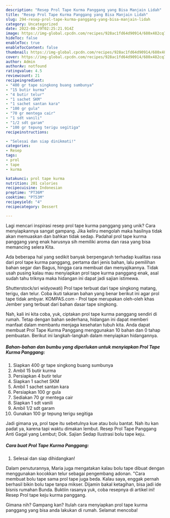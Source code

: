 ```yaml
---
description: "Resep Prol Tape Kurma Panggang yang Bisa Manjain Lidah"
title: "Resep Prol Tape Kurma Panggang yang Bisa Manjain Lidah"
slug: 294-resep-prol-tape-kurma-panggang-yang-bisa-manjain-lidah
category: Uncategorized
date: 2022-08-29T02:25:21.914Z
image: https://img-global.cpcdn.com/recipes/928ac1fd64d90914/680x482cq70/prol-tape-kurma-panggang-foto-resep-utama.jpg
hideToc: false
enableToc: true
enableTocContent: false
thumbnail: https://img-global.cpcdn.com/recipes/928ac1fd64d90914/680x482cq70/prol-tape-kurma-panggang-foto-resep-utama.jpg
cover: https://img-global.cpcdn.com/recipes/928ac1fd64d90914/680x482cq70/prol-tape-kurma-panggang-foto-resep-utama.jpg
author: Admin
authorAv: notfound
ratingvalue: 4.5
reviewcount: 21
recipeingredient:
- "400 gr tape singkong buang sumbunya"
- "15 butir kurma"
- "4 butir telur"
- "1 sachet SKM"
- "1 sachet santan kara"
- "100 gr gula"
- "70 gr mentega cair"
- "1 sdt vanili"
- "1/2 sdt garam"
- "100 gr tepung terigu segitiga"
recipeinstructions:

- "Selesai dan siap dinikmati!"
categories:
- Resep
tags:
- prol
- tape
- kurma

katakunci: prol tape kurma 
nutrition: 201 calories
recipecuisine: Indonesian
preptime: "PT36M"
cooktime: "PT53M"
recipeyield: "4"
recipecategory: Dessert

---
```





Lagi mencari inspirasi resep prol tape kurma panggang yang unik? Cara menyiapkannya sangat gampang. Jika keliru mengolah maka hasilnya tidak akan memuaskan dan bahkan tidak sedap. Padahal prol tape kurma panggang yang enak harusnya sih memiliki aroma dan rasa yang bisa memancing selera Kita.





Ada beberapa hal yang sedikit banyak berpengaruh terhadap kualitas rasa dari prol tape kurma panggang, pertama dari jenis bahan, lalu pemilihan bahan segar dan Bagus, hingga cara membuat dan menyajikannya. Tidak usah pusing kalau mau menyiapkan prol tape kurma panggang enak,      asal sudah tahu triknya maka hidangan ini dapat jadi sajian istimewa.














Shutterstock/sri widyowati) Prol tape terbuat dari tape singkong matang, terigu, dan telur. Coba ikuti takaran bahan yang benar berikut ini agar prol tape tidak ambyar. KOMPAS.com - Prol tape merupakan oleh-oleh khas Jember yang terbuat dari bahan dasar tape singkong.






Nah, kali ini kita coba, yuk, ciptakan prol tape kurma panggang sendiri di rumah. Tetap dengan bahan sederhana, hidangan ini dapat memberi manfaat dalam membantu menjaga kesehatan tubuh kita. Anda dapat membuat Prol Tape Kurma Panggang menggunakan 10 bahan dan 0 tahap pembuatan. Berikut ini langkah-langkah dalam menyiapkan hidangannya.

<!--inarticleads1-->

##### Bahan-bahan dan bumbu yang diperlukan untuk menyiapkan Prol Tape Kurma Panggang:

1. Siapkan 400 gr tape singkong buang sumbunya
1. Ambil 15 butir kurma
1. Persiapkan 4 butir telur
1. Siapkan 1 sachet SKM
1. Ambil 1 sachet santan kara
1. Persiapkan 100 gr gula
1. Sediakan 70 gr mentega cair
1. Siapkan 1 sdt vanili
1. Ambil 1/2 sdt garam
1. Gunakan 100 gr tepung terigu segitiga


Jadi gimana ya, prol tape itu sebetulnya kue atau bolu bantat. Nah itu kan padat ya, karena tapi waktu dimakan lembut. Resep Prol Tape Panggang Anti Gagal yang Lembut; Dok. Sajian Sedap Ilustrasi bolu tape keju. 

<!--inarticleads2-->

##### Cara buat Prol Tape Kurma Panggang:


1. Selesai dan siap dihidangkan!

Dalam penuturannya, Maria juga mengatakan kalau bolu tape dibuat dengan menggunakan kocokkan telur sebagai pengembang adonan. &#34;Cara membuat bolu tape sama prol tape juga beda. Kalau saya, enggak pernah berhasil bikin bolu tape tanpa mikser. Dijamin bakal ketagihan, bisa jadi ide bisnis rumahan Bunda. Buktiin rasanya yuk, coba resepnya di artikel ini! Resep Prol tape keju kurma panggang. 

Gimana nih? Gampang kan? Itulah cara menyiapkan prol tape kurma panggang yang bisa anda lakukan di rumah. Selamat mencoba!
